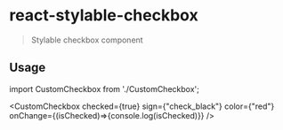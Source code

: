 # react-stylable-checkbox
> Stylable checkbox component

## Usage

import CustomCheckbox from './CustomCheckbox';

<CustomCheckbox
  checked={true}
  sign={"check_black"}
  color={"red"}
  onChange={(isChecked)=>{console.log(isChecked)}}
  />
